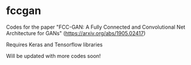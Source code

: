 # fccgan

Codes for the paper "FCC-GAN: A Fully Connected and Convolutional Net Architecture for GANs" (https://arxiv.org/abs/1905.02417)

Requires Keras and Tensorflow libraries

Will be updated with more codes soon!
